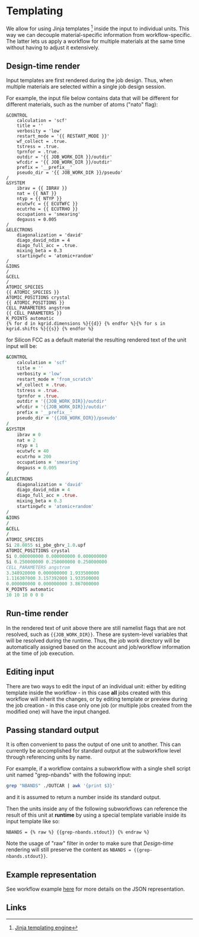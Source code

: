 # Templating

We allow for using Jinja templates [^1] inside the input to individual units. This way we can decouple material-specific information from workflow-specific. The latter lets us apply a workflow for multiple materials at the same time without having to adjust it extensively.

## Design-time render

Input templates are first rendered during the job design. Thus, when multiple materials are selected within a single job design session.

For example, the input file below contains data that will be different for different materials, such as the number of atoms ("nato" flag):

```jinja
&CONTROL
    calculation = 'scf'
    title = ''
    verbosity = 'low'
    restart_mode = '{{ RESTART_MODE }}'
    wf_collect = .true.
    tstress = .true.
    tprnfor = .true.
    outdir = '{{ JOB_WORK_DIR }}/outdir'
    wfcdir = '{{ JOB_WORK_DIR }}/outdir'
    prefix = '__prefix__'
    pseudo_dir = '{{ JOB_WORK_DIR }}/pseudo'
/
&SYSTEM
    ibrav = {{ IBRAV }}
    nat = {{ NAT }}
    ntyp = {{ NTYP }}
    ecutwfc = {{ ECUTWFC }}
    ecutrho = {{ ECUTRHO }}
    occupations = 'smearing'
    degauss = 0.005
/
&ELECTRONS
    diagonalization = 'david'
    diago_david_ndim = 4
    diago_full_acc = .true.
    mixing_beta = 0.3
    startingwfc = 'atomic+random'
/
&IONS
/
&CELL
/
ATOMIC_SPECIES
{{ ATOMIC_SPECIES }}
ATOMIC_POSITIONS crystal
{{ ATOMIC_POSITIONS }}
CELL_PARAMETERS angstrom
{{ CELL_PARAMETERS }}
K_POINTS automatic
{% for d in kgrid.dimensions %}{{d}} {% endfor %}{% for s in kgrid.shifts %}{{s}} {% endfor %}
```

for Silicon FCC as a default material the resulting rendered text of the unit input will be:

```fortran
&CONTROL
    calculation = 'scf'
    title = ''
    verbosity = 'low'
    restart_mode = 'from_scratch'
    wf_collect = .true.
    tstress = .true.
    tprnfor = .true.
    outdir = '{{JOB_WORK_DIR}}/outdir'
    wfcdir = '{{JOB_WORK_DIR}}/outdir'
    prefix = '__prefix__'
    pseudo_dir = '{{JOB_WORK_DIR}}/pseudo'
/
&SYSTEM
    ibrav = 0
    nat = 2
    ntyp = 1
    ecutwfc = 40
    ecutrho = 200
    occupations = 'smearing'
    degauss = 0.005
/
&ELECTRONS
    diagonalization = 'david'
    diago_david_ndim = 4
    diago_full_acc = .true.
    mixing_beta = 0.3
    startingwfc = 'atomic+random'
/
&IONS
/
&CELL
/
ATOMIC_SPECIES
Si 28.0855 si_pbe_gbrv_1.0.upf
ATOMIC_POSITIONS crystal
Si 0.000000000 0.000000000 0.000000000
Si 0.250000000 0.250000000 0.250000000
CELL_PARAMETERS angstrom
3.348920000 0.000000000 1.933500000
1.116307000 3.157392000 1.933500000
0.000000000 0.000000000 3.867000000
K_POINTS automatic
10 10 10 0 0 0 
```

## Run-time render

In the rendered text of unit above there are still namelist flags that are not resolved, such as `{{JOB_WORK_DIR}}`. These are system-level variables that will be resolved during the runtime. Thus, the job work directory will be automatically assigned based on the account and job/workflow information at the time of job execution.

## Editing input

There are two ways to edit the input of an individual unit: either by editing template inside the workflow - in this case **all** jobs created with this workflow will inherit the changes, or by editing template or preview during the job creation - in this case only one job (or multiple jobs created from the modified one) will have the input changed.

## Passing standard output

It is often convenient to pass the output of one unit to another. This can currently be accomplished for standard output at the subworkflow level through referencing units by name.

For example, if a workflow contains a subworkflow with a single shell script unit named "grep-nbands" with the following input:

```bash
grep "NBANDS" ./OUTCAR | awk '{print $3}'
```

and it is assumed to return a number inside its standard output.

Then the units inside any of the following subworkflows can reference the result of this unit at **runtime** by using a special template variable inside its input template like so:

```jinja
NBANDS = {% raw %} {{grep-nbands.stdout}} {% endraw %} 
```

Note the usage of "raw" filter in order to make sure that *Design-time* rendering will still preserve the content as `NBANDS = {{grep-nbands.stdout}}`.

## Example representation

See workflow example [here](data.md) for more details on the JSON representation.

## Links

[^1]: [Jinja templating engine](http://jinja.pocoo.org/)
